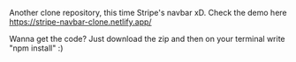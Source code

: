 Another clone repository, this time Stripe's navbar xD. Check the demo here https://stripe-navbar-clone.netlify.app/

Wanna get the code? Just download the zip and then on your terminal write "npm install" :)
